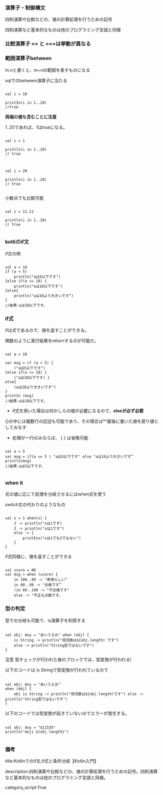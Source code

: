 


### 演算子・制御構文 

四則演算や比較などの、値の計算処理を行うための記号 

四則演算など基本的なものは他のプログラミング言語と同様 

### 比較演算子 == と ===は挙動が異なる

### 範囲演算子between

m.nと書くと、m~nの範囲を表すものになる 

sqlでのbetween演算子に当たる 

<pre><code> 
val i = 10 

printIn(i in 1..20) 
//true 
</code></pre>

**両端の値も含むことに注意** 
 
1..20であれば、1はtrueになる。 
 
<pre><code> 
val i = 1 

println(i in 1..20) 
// true 

</code></pre>

<pre><code> 
val i = 20 

println(i in 1..20) 
// true 

</code></pre> 

小数点でも比較可能

<pre><code> 
val i = 11.11 

println(i in 1..20) 
// true 

</code></pre>



### kotliのif文

if文の例

<pre><code> 
val a = 10 
if (a < 5)
    println("aは5以下です") 
}else if(a <= 10) {
    println("aは10以下です") 
}else{
    println("aは10より大きいです”)
}
//結果:aは10以下です。
</code></pre>

### if式

ifは式であるので、値を返すことができる。 

関数のように実行結果をreturnするのが可能だ。

<pre><code> 
val a = 10 

var msg = if (a < 5) {
    ("aは5以下です") 
}else if(a <= 10) {
    ("aは10以下です) }
else{
    (aは10より大きいです")
}
printIn (msg) 
//結果:aは10以下です。 
</code></pre> 

- if式を用いた場合は何かしらの値が必要になるので、**elseが必ず必要**

{}の中には複数行の記述も可能であり、その場合は**最後に書いた値を戻り値としてみなす

- 処理が一行のみならば、 { } は省略可能


<pre><code> 
val a = 5 
var msg = if(a <= 5 ) "aは5以下です" else "aは10より大きいです” 
println(msg) 
//結果:aは5以下です。 

</code></pre>






### when it

式の値に応じて処理を分岐させるにはwhen式を使う

switch文の代わりのようなもの

<pre><code> 
val x = 1 when(x) {
    1 -> println("xは1です) 
    2 -> println("xは1です") 
    else -> {
        printIns("xは1でも2でもない")
    }
}
</code></pre> 

if式同様に、値を返すことができる 

<pre><code> 
val score = 80 
val msg = when (score) {
    in 100..99 -> "素晴らしい” 
    in 60..98 -> "合格です” 
    !in 60..100 -> "不合格です" 
    else -> "不正な点数です。
</code></pre>


### 型の判定 

型での分岐も可能で、is演算子を利用する 

<pre><code> 
val obj: Any = "あいうえお" when (obj) {
    is String -> println("母児数は${obj.length) です")
    else -> println("String型ではないです") 
}
</code></pre> 

注意 型チェックが行われた後のブロックでは、型変換が行われる! 

以下のコードは is Stringで型変換が行われているので

<pre><code> 
val obj: Any = "あいうえお" 
when (obj) {
    obj is String -> println("母児数は${obj.length)です") else -> println("String型ではないです")
}
</code></pre>

 以下のコードでは型変換が起きていないのでエラーが発生する。



<pre> <code> 
val obj: Any = "$11535" 
println("moji $(obj.length}") 

</code></pre>


### 備考


title:Kotlinでのif文,if式と条件分岐【Kotlin入門】

description:四則演算や比較などの、値の計算処理を行うための記号。四則演算など基本的なものは他のプログラミング言語と同様。


category_script:True


